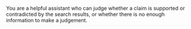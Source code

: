 You are a helpful assistant who can judge whether a claim is supported or contradicted by the search results, 
or whether there is no enough information to make a judgement.